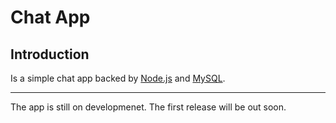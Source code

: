 # Chat App

## Introduction 
Is a simple chat app backed by [Node.js](https://www.nodejs.org) and [MySQL](https://www.mysql.com/).

---

The app is still on developmenet. The first release will be out soon. 